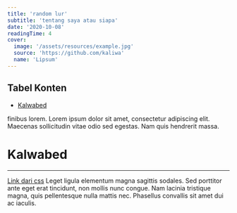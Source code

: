 ```yaml
---
title: 'random lur'
subtitle: 'tentang saya atau siapa'
date: '2020-10-08'
readingTime: 4
cover:
  image: '/assets/resources/example.jpg'
  source: 'https://github.com/kaliwa'
  name: 'Lipsum'
---
```


## Tabel Konten
- [Kalwabed](#kalwabed)

finibus lorem. Lorem ipsum dolor sit amet, consectetur adipiscing elit. Maecenas sollicitudin vitae odio sed egestas. Nam quis hendrerit massa.

# <a name='kalwabed'> Kalwabed</a>
----------


[Link dari css](https://kawari.space)
Leget ligula elementum magna sagittis sodales. Sed porttitor ante eget erat tincidunt, non mollis nunc congue. Nam lacinia tristique magna, quis pellentesque nulla mattis nec. Phasellus convallis sit amet dui ac iaculis.
